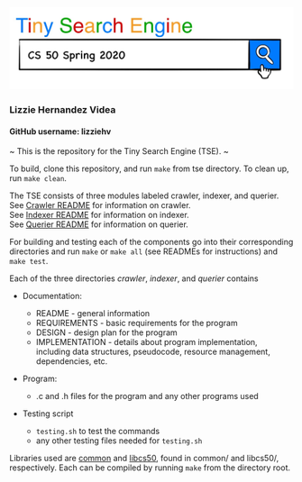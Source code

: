 <img src="image.jpg"
     alt="search engine image"
     style="" />

### Lizzie Hernandez Videa
#### GitHub username: lizziehv

~ This is the repository for the Tiny Search Engine (TSE). ~

To build, clone this repository, and run `make` from tse directory.
To clean up, run `make clean`.

The TSE consists of three modules labeled crawler, indexer, and querier.<br />
See [Crawler README](./crawler/README.md) for information on crawler.<br />
See [Indexer README](./crawler/README.md) for information on indexer.<br />
See [Querier README](./crawler/README.md) for information on querier.<br />

For building and testing each of the components go into their corresponding directories and
run `make` or `make all` (see READMEs  for instructions) and `make test`.

Each of the three directories *crawler*, *indexer*, and *querier* contains

- Documentation:
    - README - general information
    - REQUIREMENTS - basic requirements for the program 
    - DESIGN - design plan for the program
    - IMPLEMENTATION - details about program implementation, including data structures, pseudocode, resource management, dependencies, etc.

- Program:
    - .c and .h files for the program and any other programs used

- Testing script
    - `testing.sh` to test the commands 
    - any other testing files needed for `testing.sh`

Libraries used are [common](./common/common.a) and [libcs50](./libcs50/libcs50.a), found in common/ and libcs50/, respectively. Each can be compiled by running `make` from the directory root.
